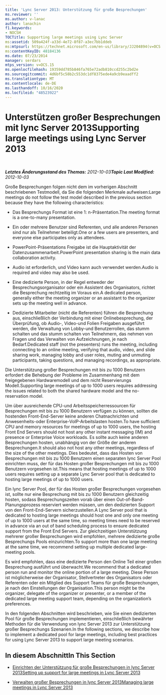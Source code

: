 ```yaml
---
title: 'Lync Server 2013: Unterstützung für große Besprechungen'
ms.reviewer: ''
ms.author: v-lanac
author: lanachin
f1.keywords:
- NOCSH
TOCTitle: Supporting large meetings using Lync Server
ms:assetid: 509a424f-a33d-4e72-8f87-a3ec7bb1ddeb
ms:mtpsurl: https://technet.microsoft.com/en-us/library/JJ204894(v=OCS.15)
ms:contentKeyID: 48184136
ms.date: 07/23/2014
manager: serdars
mtps_version: v=OCS.15
ms.openlocfilehash: 19359dd785b846fa765e72adb810ccd255c2bd2e
ms.sourcegitcommit: 4d6bf5c58b2c553dc1df8375ede4a9cb9eaadff2
ms.translationtype: MT
ms.contentlocale: de-DE
ms.lasthandoff: 10/16/2020
ms.locfileid: "48523922"
---
```

# <a name="supporting-large-meetings-using-lync-server-2013"></a><span data-ttu-id="2f53a-102">Unterstützen großer Besprechungen mit lync Server 2013</span><span class="sxs-lookup"><span data-stu-id="2f53a-102">Supporting large meetings using Lync Server 2013</span></span>

<div data-xmlns="http://www.w3.org/1999/xhtml">

<div class="topic" data-xmlns="http://www.w3.org/1999/xhtml" data-msxsl="urn:schemas-microsoft-com:xslt" data-cs="https://msdn.microsoft.com/">

<div data-asp="https://msdn2.microsoft.com/asp">



</div>

<div id="mainSection">

<div id="mainBody">

<span> </span>

<span data-ttu-id="2f53a-103">_**Letztes Änderungsstand des Themas:** 2012-10-03_</span><span class="sxs-lookup"><span data-stu-id="2f53a-103">_**Topic Last Modified:** 2012-10-03_</span></span>

<span data-ttu-id="2f53a-104">Große Besprechungen folgen nicht dem im vorherigen Abschnitt beschriebenen Testmodell, da Sie die folgenden Merkmale aufweisen:</span><span class="sxs-lookup"><span data-stu-id="2f53a-104">Large meetings do not follow the test model described in the previous section because they have the following characteristics:</span></span>

  - <span data-ttu-id="2f53a-105">Das Besprechungs Format ist eine 1: n-Präsentation.</span><span class="sxs-lookup"><span data-stu-id="2f53a-105">The meeting format is a one-to-many presentation.</span></span>

  - <span data-ttu-id="2f53a-106">Ein oder mehrere Benutzer sind Referenten, und alle anderen Personen sind nur als Teilnehmer beteiligt.</span><span class="sxs-lookup"><span data-stu-id="2f53a-106">One or a few users are presenters, and everyone else participates only as attendees.</span></span>

  - <span data-ttu-id="2f53a-107">PowerPoint-Präsentations Freigabe ist die Hauptaktivität der Datenzusammenarbeit.</span><span class="sxs-lookup"><span data-stu-id="2f53a-107">PowerPoint presentation sharing is the main data collaboration activity.</span></span>

  - <span data-ttu-id="2f53a-108">Audio ist erforderlich, und Video kann auch verwendet werden.</span><span class="sxs-lookup"><span data-stu-id="2f53a-108">Audio is required and video may also be used.</span></span>

  - <span data-ttu-id="2f53a-109">Eine dedizierte Person, in der Regel entweder der Besprechungsorganisator oder ein Assistent des Organisators, richtet die Besprechung rechtzeitig im Voraus ein.</span><span class="sxs-lookup"><span data-stu-id="2f53a-109">A dedicated person, generally either the meeting organizer or an assistant to the organizer sets up the meeting well in advance.</span></span>

  - <span data-ttu-id="2f53a-110">Dedizierte Mitarbeiter (nicht die Referenten) führen die Besprechung aus, einschließlich der Verbindung mit einer Onlinebesprechung, der Überprüfung, ob Audio-, Video-und Folien Freigaben ausgeführt werden, die Verwaltung von Lobby-und Benutzerrollen, das stumm schalten und das stumm schalten von Teilnehmern, das nehmen von Fragen und das Verwalten von Aufzeichnungen, je nach Bedarf.</span><span class="sxs-lookup"><span data-stu-id="2f53a-110">Dedicated staff (not the presenters) runs the meeting, including connecting to an online meeting, verifying that audio, video, and slide sharing work, managing lobby and user roles, muting and unmuting participants, taking questions, and managing recordings, as appropriate.</span></span>

<span data-ttu-id="2f53a-111">Die Unterstützung großer Besprechungen mit bis zu 1000 Benutzern erfordert die Behebung der Probleme im Zusammenhang mit dem freigegebenen Hardwaremodell und dem nicht Reservierungs Modell.</span><span class="sxs-lookup"><span data-stu-id="2f53a-111">Supporting large meetings of up to 1000 users requires addressing the issues related to both the shared hardware model and the no-reservation model.</span></span>

<span data-ttu-id="2f53a-112">Um über ausreichende CPU-und Arbeitsspeicherressourcen für Besprechungen mit bis zu 1000 Benutzern verfügen zu können, sollten die hostenden Front-End-Server keine anderen Chatnachrichten und Anwesenheits-oder Enterprise-VoIP-Arbeitslasten hosten.</span><span class="sxs-lookup"><span data-stu-id="2f53a-112">To have sufficient CPU and memory resources for meetings of up to 1000 users, the hosting Front End Servers should not host any other instant messaging (IM) and presence or Enterprise Voice workloads.</span></span> <span data-ttu-id="2f53a-113">Es sollte auch keine anderen Besprechungen hosten, unabhängig von der Größe der anderen Besprechungen.</span><span class="sxs-lookup"><span data-stu-id="2f53a-113">It should also not host any other meetings, regardless of the size of the other meetings.</span></span> <span data-ttu-id="2f53a-114">Dies bedeutet, dass das Hosten von Besprechungen mit bis zu 1000 Benutzern einen separaten lync Server Pool einrichten muss, der für das Hosten großer Besprechungen mit bis zu 1000 Benutzern vorgesehen ist.</span><span class="sxs-lookup"><span data-stu-id="2f53a-114">This means that hosting meetings of up to 1000 users requires setting up a separate Lync Server pool that is dedicated to hosting large meetings of up to 1000 users.</span></span>

<span data-ttu-id="2f53a-115">Ein lync Server Pool, der für das Hosten großer Besprechungen vorgesehen ist, sollte nur eine Besprechung mit bis zu 1000 Benutzern gleichzeitig hosten, sodass Besprechungszeiten vorab über einen Out-of-Band-Planungsprozess reserviert werden müssen, um den dedizierten Support von den Front-End-Servern sicherzustellen.</span><span class="sxs-lookup"><span data-stu-id="2f53a-115">A Lync Server pool that is dedicated to hosting large meetings should host one and only one meeting of up to 1000 users at the same time, so meeting times need to be reserved in advance via an out of band scheduling process to ensure dedicated support from the Front End Servers.</span></span> <span data-ttu-id="2f53a-116">Zur gleichzeitigen Unterstützung mehrerer großer Besprechungen wird empfohlen, mehrere dedizierte große Besprechungs Pools einzurichten.</span><span class="sxs-lookup"><span data-stu-id="2f53a-116">To support more than one large meeting at the same time, we recommend setting up multiple dedicated large-meeting pools.</span></span>

<span data-ttu-id="2f53a-117">Es wird empfohlen, dass eine dedizierte Person den Online Teil einer großen Besprechung ausführt und überwacht.</span><span class="sxs-lookup"><span data-stu-id="2f53a-117">We recommend that a dedicated person run and monitor the online portion of a large meeting.</span></span> <span data-ttu-id="2f53a-118">Diese Person ist möglicherweise der Organisator, Stellvertreter des Organisators oder Referenten oder ein Mitglied des Support Teams für große Besprechungen, je nach den Einstellungen der Organisation.</span><span class="sxs-lookup"><span data-stu-id="2f53a-118">This person might be the organizer, delegate of the organizer or presenter, or a member of the dedicated large meeting support team, depending on the organization’s preferences.</span></span>

<span data-ttu-id="2f53a-119">In den folgenden Abschnitten wird beschrieben, wie Sie einen dedizierten Pool für große Besprechungen implementieren, einschließlich bewährter Methoden für die Verwendung von lync Server 2013 zur Unterstützung großer Besprechungs Szenarien.</span><span class="sxs-lookup"><span data-stu-id="2f53a-119">In the following sections, we describe how to implement a dedicated pool for large meetings, including best practices for using Lync Server 2013 to support large meeting scenarios.</span></span>

<div>

## <a name="in-this-section"></a><span data-ttu-id="2f53a-120">In diesem Abschnitt</span><span class="sxs-lookup"><span data-stu-id="2f53a-120">In This Section</span></span>

  - [<span data-ttu-id="2f53a-121">Einrichten der Unterstützung für große Besprechungen in lync Server 2013</span><span class="sxs-lookup"><span data-stu-id="2f53a-121">Setting up support for large meetings in Lync Server 2013</span></span>](lync-server-2013-setting-up-support-for-large-meetings.md)

  - [<span data-ttu-id="2f53a-122">Verwalten großer Besprechungen in lync Server 2013</span><span class="sxs-lookup"><span data-stu-id="2f53a-122">Managing large meetings in Lync Server 2013</span></span>](lync-server-2013-managing-large-meetings.md)

</div>

</div>

<span> </span>

</div>

</div>

</div>

